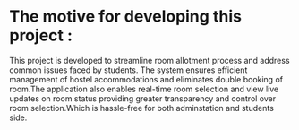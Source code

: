 <h1>    The motive for developing this project : </h1>
This project is developed to streamline room allotment process and address common issues faced by students. The system ensures efficient management of hostel accommodations and eliminates double booking of room.The application also enables real-time room selection and view live updates on room status providing greater transparency and control over room selection.Which is hassle-free for both adminstation and students side.

